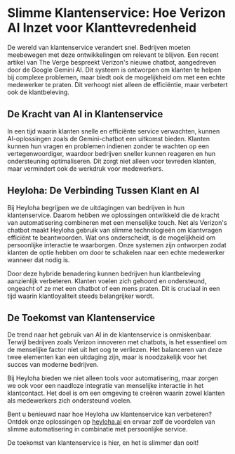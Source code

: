 # Slimme Klantenservice: Hoe Verizon AI Inzet voor Klanttevredenheid

De wereld van klantenservice verandert snel. Bedrijven moeten meebewegen met deze ontwikkelingen om relevant te blijven. Een recent artikel van The Verge bespreekt Verizon's nieuwe chatbot, aangedreven door de Google Gemini AI. Dit systeem is ontworpen om klanten te helpen bij complexe problemen, maar biedt ook de mogelijkheid om met een echte medewerker te praten. Dit verhoogt niet alleen de efficiëntie, maar verbetert ook de klantbeleving.

## De Kracht van AI in Klantenservice

In een tijd waarin klanten snelle en efficiënte service verwachten, kunnen AI-oplossingen zoals de Gemini-chatbot een uitkomst bieden. Klanten kunnen hun vragen en problemen indienen zonder te wachten op een vertegenwoordiger, waardoor bedrijven sneller kunnen reageren en hun ondersteuning optimaliseren. Dit zorgt niet alleen voor tevreden klanten, maar vermindert ook de werkdruk voor medewerkers.

## Heyloha: De Verbinding Tussen Klant en AI

Bij Heyloha begrijpen we de uitdagingen van bedrijven in hun klantenservice. Daarom hebben we oplossingen ontwikkeld die de kracht van automatisering combineren met een menselijke touch. Net als Verizon's chatbot maakt Heyloha gebruik van slimme technologieën om klantvragen efficiënt te beantwoorden. Wat ons onderscheidt, is de mogelijkheid om persoonlijke interactie te waarborgen. Onze systemen zijn ontworpen zodat klanten de optie hebben om door te schakelen naar een echte medewerker wanneer dat nodig is.

Door deze hybride benadering kunnen bedrijven hun klantbeleving aanzienlijk verbeteren. Klanten voelen zich gehoord en ondersteund, ongeacht of ze met een chatbot of een mens praten. Dit is cruciaal in een tijd waarin klantloyaliteit steeds belangrijker wordt.

## De Toekomst van Klantenservice

De trend naar het gebruik van AI in de klantenservice is onmiskenbaar. Terwijl bedrijven zoals Verizon innoveren met chatbots, is het essentieel om de menselijke factor niet uit het oog te verliezen. Het balanceren van deze twee elementen kan een uitdaging zijn, maar is noodzakelijk voor het succes van moderne bedrijven.

Bij Heyloha bieden we niet alleen tools voor automatisering, maar zorgen we ook voor een naadloze integratie van menselijke interactie in het klantcontact. Het doel is om een omgeving te creëren waarin zowel klanten als medewerkers zich ondersteund voelen.

Bent u benieuwd naar hoe Heyloha uw klantenservice kan verbeteren? Ontdek onze oplossingen op [heyloha.ai](https://heyloha.ai) en ervaar zelf de voordelen van slimme automatisering in combinatie met persoonlijke service.

De toekomst van klantenservice is hier, en het is slimmer dan ooit!